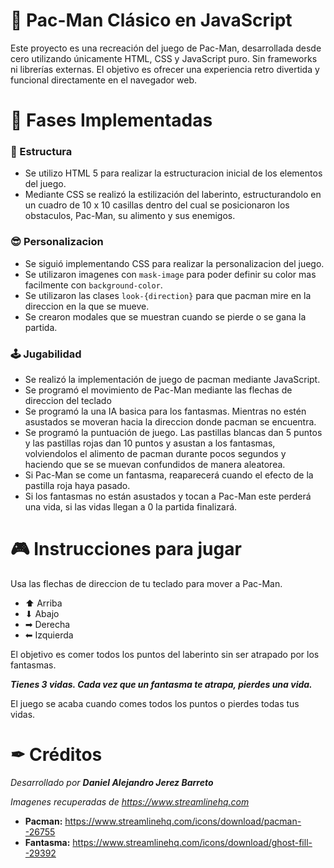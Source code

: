 # 👾 Pac-Man Clásico en JavaScript
Este proyecto es una recreación del juego de Pac-Man, desarrollada desde cero utilizando únicamente HTML, CSS y JavaScript puro. Sin frameworks ni librerías externas. El objetivo es ofrecer una experiencia retro divertida y funcional directamente en el navegador web.
# 🚀 Fases Implementadas 
### 🎯 Estructura
- Se utilizo HTML 5 para realizar la estructuracion inicial de los elementos del juego.
- Mediante CSS se realizó la estilización del laberinto, estructurandolo en un cuadro de 10 x 10 casillas dentro del cual se posicionaron los obstaculos, Pac-Man, su alimento y sus enemigos.

### 😎 Personalizacion
- Se siguió implementando CSS para realizar la personalizacion del juego.
- Se utilizaron imagenes con `mask-image` para poder definir su color mas facilmente con `background-color`.
- Se utilizaron las clases `look-{direction}` para que pacman mire en la direccion en la que se mueve.
- Se crearon modales que se muestran cuando se pierde o se gana la partida.

### 🕹 Jugabilidad
- Se realizó la implementación de juego de pacman mediante JavaScript.
- Se programó el movimiento de Pac-Man mediante las flechas de direccion del teclado
- Se programó la una IA basica para los fantasmas. Mientras no estén asustados se moveran hacia la direccion donde pacman se encuentra.
- Se programó la puntuación de juego. Las pastillas blancas dan 5 puntos y las pastillas rojas dan 10 puntos y asustan a los fantasmas, volviendolos el alimento de pacman durante pocos segundos y haciendo que se se muevan confundidos de manera aleatorea.
- Si Pac-Man se come un fantasma, reaparecerá cuando el efecto de la pastilla roja haya pasado.
- Si los fantasmas no están asustados y tocan a Pac-Man este perderá una vida, si las vidas llegan a 0 la partida finalizará.

# 🎮 Instrucciones para jugar
Usa las flechas de direccion de tu teclado para mover a Pac-Man.
- ⬆ Arriba
- ⬇ Abajo
- ➡ Derecha
- ⬅ Izquierda

El objetivo es comer todos los puntos del laberinto sin ser atrapado por los fantasmas.

***Tienes 3 vidas. Cada vez que un fantasma te atrapa, pierdes una vida.***

El juego se acaba cuando comes todos los puntos o pierdes todas tus vidas.

# ✒ Créditos
*Desarrollado por **Daniel Alejandro Jerez Barreto***

*Imagenes recuperadas de https://www.streamlinehq.com*
- **Pacman:** https://www.streamlinehq.com/icons/download/pacman--26755
- **Fantasma:** https://www.streamlinehq.com/icons/download/ghost-fill--29392
